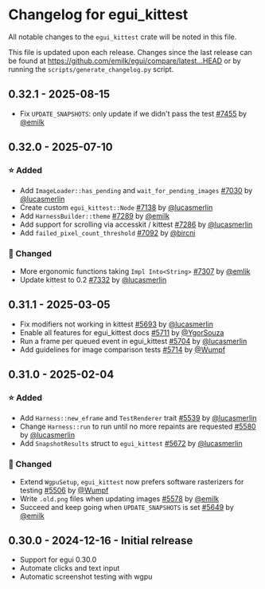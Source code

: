 # Changelog for egui_kittest
All notable changes to the `egui_kittest` crate will be noted in this file.


This file is updated upon each release.
Changes since the last release can be found at <https://github.com/emilk/egui/compare/latest...HEAD> or by running the `scripts/generate_changelog.py` script.


## 0.32.1 - 2025-08-15
* Fix `UPDATE_SNAPSHOTS`: only update if we didn't pass the test [#7455](https://github.com/emilk/egui/pull/7455) by [@emilk](https://github.com/emilk)


## 0.32.0 - 2025-07-10
### ⭐ Added
* Add `ImageLoader::has_pending` and `wait_for_pending_images` [#7030](https://github.com/emilk/egui/pull/7030) by [@lucasmerlin](https://github.com/lucasmerlin)
* Create custom `egui_kittest::Node` [#7138](https://github.com/emilk/egui/pull/7138) by [@lucasmerlin](https://github.com/lucasmerlin)
* Add `HarnessBuilder::theme` [#7289](https://github.com/emilk/egui/pull/7289) by [@emilk](https://github.com/emilk)
* Add support for scrolling via accesskit / kittest [#7286](https://github.com/emilk/egui/pull/7286) by [@lucasmerlin](https://github.com/lucasmerlin)
* Add `failed_pixel_count_threshold` [#7092](https://github.com/emilk/egui/pull/7092) by [@bircni](https://github.com/bircni)

### 🔧 Changed
* More ergonomic functions taking `Impl Into<String>` [#7307](https://github.com/emilk/egui/pull/7307) by [@emlik](https://github.com/emilk)
* Update kittest to 0.2 [#7332](https://github.com/emilk/egui/pull/7332) by [@lucasmerlin](https://github.com/lucasmerlin)


## 0.31.1 - 2025-03-05
* Fix modifiers not working in kittest [#5693](https://github.com/emilk/egui/pull/5693) by [@lucasmerlin](https://github.com/lucasmerlin)
* Enable all features for egui_kittest docs [#5711](https://github.com/emilk/egui/pull/5711) by [@YgorSouza](https://github.com/YgorSouza)
* Run a frame per queued event in egui_kittest [#5704](https://github.com/emilk/egui/pull/5704) by [@lucasmerlin](https://github.com/lucasmerlin)
* Add guidelines for image comparison tests [#5714](https://github.com/emilk/egui/pull/5714) by [@Wumpf](https://github.com/Wumpf)


## 0.31.0 - 2025-02-04
### ⭐ Added
* Add `Harness::new_eframe` and `TestRenderer` trait [#5539](https://github.com/emilk/egui/pull/5539) by [@lucasmerlin](https://github.com/lucasmerlin)
* Change `Harness::run` to run until no more repaints are requested [#5580](https://github.com/emilk/egui/pull/5580) by [@lucasmerlin](https://github.com/lucasmerlin)
* Add `SnapshotResults` struct to `egui_kittest` [#5672](https://github.com/emilk/egui/pull/5672) by [@lucasmerlin](https://github.com/lucasmerlin)

### 🔧 Changed
* Extend `WgpuSetup`, `egui_kittest` now prefers software rasterizers for testing [#5506](https://github.com/emilk/egui/pull/5506) by [@Wumpf](https://github.com/Wumpf)
* Write `.old.png` files when updating images [#5578](https://github.com/emilk/egui/pull/5578) by [@emilk](https://github.com/emilk)
* Succeed and keep going when `UPDATE_SNAPSHOTS` is set [#5649](https://github.com/emilk/egui/pull/5649) by [@emilk](https://github.com/emilk)


## 0.30.0 - 2024-12-16 - Initial relrease
* Support for egui 0.30.0
* Automate clicks and text input
* Automatic screenshot testing with wgpu
